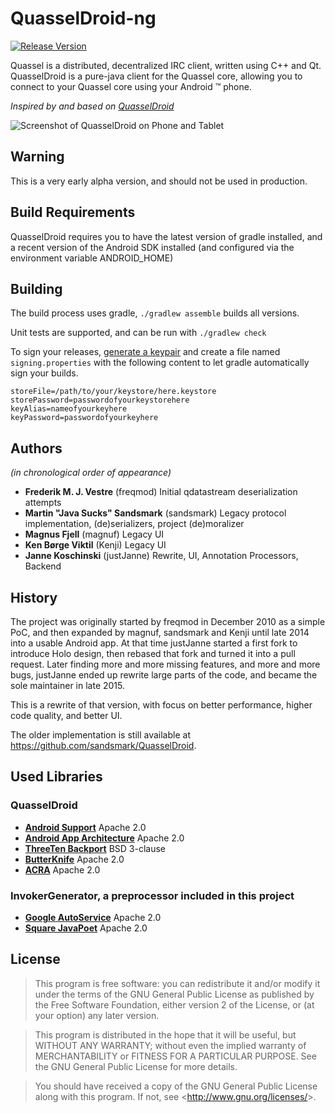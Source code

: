 # QuasselDroid-ng

[![Release Version](http://github-release-version.herokuapp.com/github/justjanne/QuasselDroid-ng/release.svg?style=flat)](https://github.com/justjanne/QuasselDroid-ng/releases)

Quassel is a distributed, decentralized IRC client, written using C++ and Qt.
QuasselDroid is a pure-java client for the Quassel core, allowing you to connect
to your Quassel core using your Android ™ phone.

*Inspired by and based on [QuasselDroid](https://github.com/sandsmark/QuasselDroid)*

![Screenshot of QuasselDroid on Phone and Tablet](https://i.imgur.com/XUqcN7j.png)

## Warning

This is a very early alpha version, and should not be used in production.

## Build Requirements

QuasselDroid requires you to have the latest version of gradle installed, and
a recent version of the Android SDK installed (and configured via the
environment variable ANDROID_HOME)

## Building


The build process uses gradle, `./gradlew assemble` builds all versions.

Unit tests are supported, and can be run with `./gradlew check`

To sign your releases, [generate a keypair](http://developer.android.com/tools/publishing/app-signing.html)
and create a file named `signing.properties` with the following content to let gradle automatically
sign your builds.

```
storeFile=/path/to/your/keystore/here.keystore
storePassword=passwordofyourkeystorehere
keyAlias=nameofyourkeyhere
keyPassword=passwordofyourkeyhere
```

## Authors

*(in chronological order of appearance)*

* **Frederik M. J. Vestre** (freqmod)
  Initial qdatastream deserialization attempts
* **Martin "Java Sucks" Sandsmark** (sandsmark)
  Legacy protocol implementation, (de)serializers, project (de)moralizer
* **Magnus Fjell** (magnuf)
  Legacy UI
* **Ken Børge Viktil** (Kenji)
  Legacy UI
* **Janne Koschinski** (justJanne)
  Rewrite, UI, Annotation Processors, Backend

## History

The project was originally started by freqmod in December 2010 as a simple PoC, and then expanded by
magnuf, sandsmark and Kenji until late 2014 into a usable Android app. At that time justJanne
started a first fork to introduce Holo design, then rebased that fork and turned it into a pull
request. Later finding more and more missing features, and more and more bugs, justJanne ended up
rewrite large parts of the code, and became the sole maintainer in late 2015.

This is a rewrite of that version, with focus on better performance, higher code quality, and
better UI.

The older implementation is still available at <https://github.com/sandsmark/QuasselDroid>.

## Used Libraries

### QuasselDroid

* [**Android Support**](http://developer.android.com/tools/support-library/index.html)
  Apache 2.0
* [**Android App Architecture**](https://developer.android.com/topic/libraries/architecture/guide.html)
  Apache 2.0
* [**ThreeTen Backport**](http://www.threeten.org/threetenbp/)
  BSD 3-clause
* [**ButterKnife**](https://github.com/JakeWharton/butterknife/)
  Apache 2.0
* [**ACRA**](https://github.com/JakeWharton/butterknife/)
  Apache 2.0

### InvokerGenerator, a preprocessor included in this project

* [**Google AutoService**](https://github.com/google/auto/tree/master/service)
  Apache 2.0
* [**Square JavaPoet**](https://github.com/square/javapoet)
  Apache 2.0

## License

> This program is free software: you can redistribute it and/or modify it
> under the terms of the GNU General Public License as published by the Free
> Software Foundation, either version 2 of the License, or (at your option)
> any later version.

> This program is distributed in the hope that it will be useful,
> but WITHOUT ANY WARRANTY; without even the implied warranty of
> MERCHANTABILITY or FITNESS FOR A PARTICULAR PURPOSE.  See the
> GNU General Public License for more details.

> You should have received a copy of the GNU General Public License along
> with this program.  If not, see &lt;<http://www.gnu.org/licenses/>&gt;.
